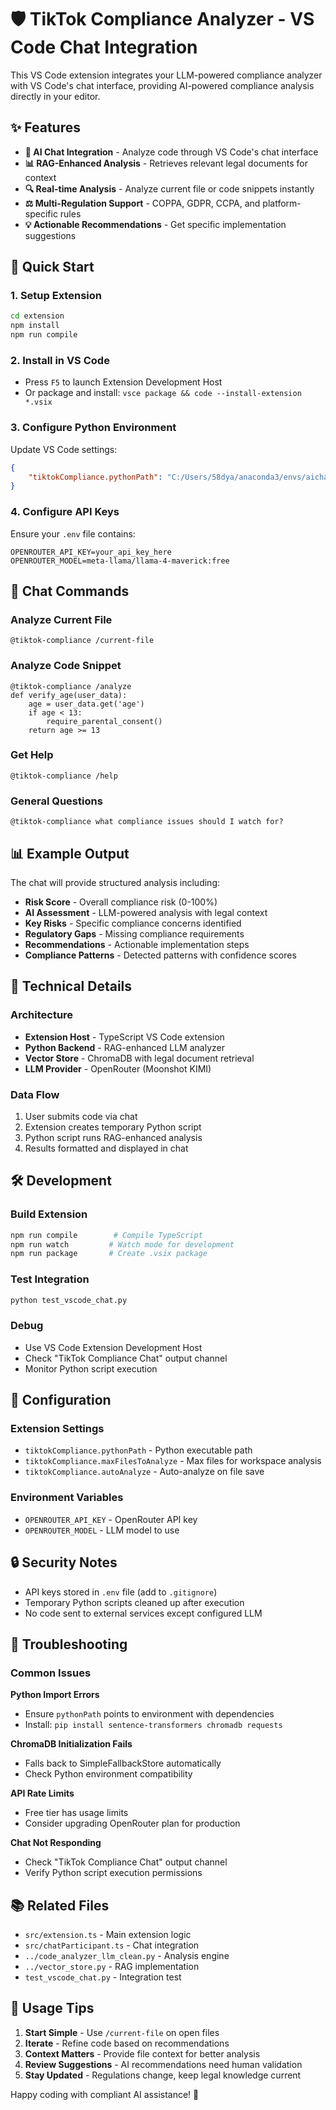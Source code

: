 # 🛡️ TikTok Compliance Analyzer - VS Code Chat Integration

This VS Code extension integrates your LLM-powered compliance analyzer with VS Code's chat interface, providing AI-powered compliance analysis directly in your editor.

## ✨ Features

- **🤖 AI Chat Integration** - Analyze code through VS Code's chat interface
- **📊 RAG-Enhanced Analysis** - Retrieves relevant legal documents for context
- **🔍 Real-time Analysis** - Analyze current file or code snippets instantly
- **⚖️ Multi-Regulation Support** - COPPA, GDPR, CCPA, and platform-specific rules
- **💡 Actionable Recommendations** - Get specific implementation suggestions

## 🚀 Quick Start

### 1. Setup Extension
```bash
cd extension
npm install
npm run compile
```

### 2. Install in VS Code
- Press `F5` to launch Extension Development Host
- Or package and install: `vsce package && code --install-extension *.vsix`

### 3. Configure Python Environment
Update VS Code settings:
```json
{
    "tiktokCompliance.pythonPath": "C:/Users/58dya/anaconda3/envs/aichallenge/python.exe"
}
```

### 4. Configure API Keys
Ensure your `.env` file contains:
```
OPENROUTER_API_KEY=your_api_key_here
OPENROUTER_MODEL=meta-llama/llama-4-maverick:free
```

## 💬 Chat Commands

### Analyze Current File
```
@tiktok-compliance /current-file
```

### Analyze Code Snippet
```
@tiktok-compliance /analyze
def verify_age(user_data):
    age = user_data.get('age')
    if age < 13:
        require_parental_consent()
    return age >= 13
```

### Get Help
```
@tiktok-compliance /help
```

### General Questions
```
@tiktok-compliance what compliance issues should I watch for?
```

## 📊 Example Output

The chat will provide structured analysis including:

- **Risk Score** - Overall compliance risk (0-100%)
- **AI Assessment** - LLM-powered analysis with legal context
- **Key Risks** - Specific compliance concerns identified
- **Regulatory Gaps** - Missing compliance requirements
- **Recommendations** - Actionable implementation steps
- **Compliance Patterns** - Detected patterns with confidence scores

## 🔧 Technical Details

### Architecture
- **Extension Host** - TypeScript VS Code extension
- **Python Backend** - RAG-enhanced LLM analyzer
- **Vector Store** - ChromaDB with legal document retrieval
- **LLM Provider** - OpenRouter (Moonshot KIMI)

### Data Flow
1. User submits code via chat
2. Extension creates temporary Python script
3. Python script runs RAG-enhanced analysis
4. Results formatted and displayed in chat

## 🛠️ Development

### Build Extension
```bash
npm run compile        # Compile TypeScript
npm run watch         # Watch mode for development
npm run package       # Create .vsix package
```

### Test Integration
```bash
python test_vscode_chat.py
```

### Debug
- Use VS Code Extension Development Host
- Check "TikTok Compliance Chat" output channel
- Monitor Python script execution

## 📝 Configuration

### Extension Settings
- `tiktokCompliance.pythonPath` - Python executable path
- `tiktokCompliance.maxFilesToAnalyze` - Max files for workspace analysis
- `tiktokCompliance.autoAnalyze` - Auto-analyze on file save

### Environment Variables
- `OPENROUTER_API_KEY` - OpenRouter API key
- `OPENROUTER_MODEL` - LLM model to use

## 🔒 Security Notes

- API keys stored in `.env` file (add to `.gitignore`)
- Temporary Python scripts cleaned up after execution
- No code sent to external services except configured LLM

## 🐛 Troubleshooting

### Common Issues

**Python Import Errors**
- Ensure `pythonPath` points to environment with dependencies
- Install: `pip install sentence-transformers chromadb requests`

**ChromaDB Initialization Fails**
- Falls back to SimpleFallbackStore automatically
- Check Python environment compatibility

**API Rate Limits**
- Free tier has usage limits
- Consider upgrading OpenRouter plan for production

**Chat Not Responding**
- Check "TikTok Compliance Chat" output channel
- Verify Python script execution permissions

## 📚 Related Files

- `src/extension.ts` - Main extension logic
- `src/chatParticipant.ts` - Chat integration
- `../code_analyzer_llm_clean.py` - Analysis engine
- `../vector_store.py` - RAG implementation
- `test_vscode_chat.py` - Integration test

## 🎯 Usage Tips

1. **Start Simple** - Use `/current-file` on open files
2. **Iterate** - Refine code based on recommendations
3. **Context Matters** - Provide file context for better analysis
4. **Review Suggestions** - AI recommendations need human validation
5. **Stay Updated** - Regulations change, keep legal knowledge current

Happy coding with compliant AI assistance! 🚀
